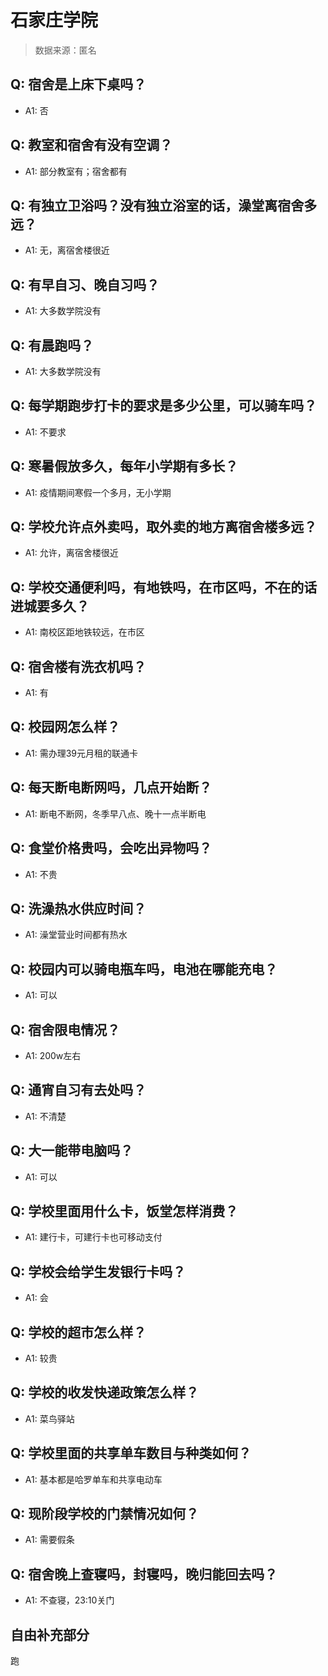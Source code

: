 # 石家庄学院

> 数据来源：匿名

## Q: 宿舍是上床下桌吗？

- A1: 否

## Q: 教室和宿舍有没有空调？

- A1: 部分教室有；宿舍都有

## Q: 有独立卫浴吗？没有独立浴室的话，澡堂离宿舍多远？

- A1: 无，离宿舍楼很近

## Q: 有早自习、晚自习吗？

- A1: 大多数学院没有

## Q: 有晨跑吗？

- A1: 大多数学院没有

## Q: 每学期跑步打卡的要求是多少公里，可以骑车吗？

- A1: 不要求

## Q: 寒暑假放多久，每年小学期有多长？

- A1: 疫情期间寒假一个多月，无小学期

## Q: 学校允许点外卖吗，取外卖的地方离宿舍楼多远？

- A1: 允许，离宿舍楼很近

## Q: 学校交通便利吗，有地铁吗，在市区吗，不在的话进城要多久？

- A1: 南校区距地铁较远，在市区

## Q: 宿舍楼有洗衣机吗？

- A1: 有

## Q: 校园网怎么样？

- A1: 需办理39元月租的联通卡

## Q: 每天断电断网吗，几点开始断？

- A1: 断电不断网，冬季早八点、晚十一点半断电

## Q: 食堂价格贵吗，会吃出异物吗？

- A1: 不贵

## Q: 洗澡热水供应时间？

- A1: 澡堂营业时间都有热水

## Q: 校园内可以骑电瓶车吗，电池在哪能充电？

- A1: 可以

## Q: 宿舍限电情况？

- A1: 200w左右

## Q: 通宵自习有去处吗？

- A1: 不清楚

## Q: 大一能带电脑吗？

- A1: 可以

## Q: 学校里面用什么卡，饭堂怎样消费？

- A1: 建行卡，可建行卡也可移动支付

## Q: 学校会给学生发银行卡吗？

- A1: 会

## Q: 学校的超市怎么样？

- A1: 较贵

## Q: 学校的收发快递政策怎么样？

- A1: 菜鸟驿站

## Q: 学校里面的共享单车数目与种类如何？

- A1: 基本都是哈罗单车和共享电动车

## Q: 现阶段学校的门禁情况如何？

- A1: 需要假条

## Q: 宿舍晚上查寝吗，封寝吗，晚归能回去吗？

- A1: 不查寝，23:10关门

## 自由补充部分

跑